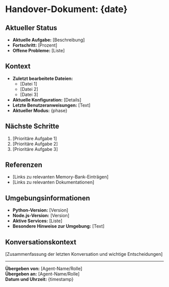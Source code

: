 # Handover-Dokument: {date}

## Aktueller Status
- **Aktuelle Aufgabe:** [Beschreibung]
- **Fortschritt:** [Prozent]
- **Offene Probleme:** [Liste]

## Kontext
- **Zuletzt bearbeitete Dateien:**
  - [Datei 1]
  - [Datei 2]
  - [Datei 3]
- **Aktuelle Konfiguration:** [Details]
- **Letzte Benutzeranweisungen:** [Text]
- **Aktueller Modus:** {phase}

## Nächste Schritte
1. [Prioritäre Aufgabe 1]
2. [Prioritäre Aufgabe 2]
3. [Prioritäre Aufgabe 3]

## Referenzen
- [Links zu relevanten Memory-Bank-Einträgen]
- [Links zu relevanten Dokumentationen]

## Umgebungsinformationen
- **Python-Version:** [Version]
- **Node.js-Version:** [Version]
- **Aktive Services:** [Liste]
- **Besondere Hinweise zur Umgebung:** [Text]

## Konversationskontext
[Zusammenfassung der letzten Konversation und wichtige Entscheidungen]

---

**Übergeben von:** [Agent-Name/Rolle]  
**Übergeben an:** [Agent-Name/Rolle]  
**Datum und Uhrzeit:** {timestamp} 
